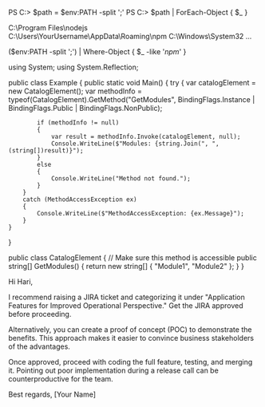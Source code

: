 PS C:\> $path = $env:PATH -split ';'
PS C:\> $path | ForEach-Object { $_ }

C:\Program Files\nodejs\
C:\Users\YourUsername\AppData\Roaming\npm
C:\Windows\System32
...



($env:PATH -split ';') | Where-Object { $_ -like '*npm*' }



using System;
using System.Reflection;

public class Example
{
    public static void Main()
    {
        try
        {
            var catalogElement = new CatalogElement();
            var methodInfo = typeof(CatalogElement).GetMethod("GetModules", BindingFlags.Instance | BindingFlags.Public | BindingFlags.NonPublic);
            
            if (methodInfo != null)
            {
                var result = methodInfo.Invoke(catalogElement, null);
                Console.WriteLine($"Modules: {string.Join(", ", (string[])result)}");
            }
            else
            {
                Console.WriteLine("Method not found.");
            }
        }
        catch (MethodAccessException ex)
        {
            Console.WriteLine($"MethodAccessException: {ex.Message}");
        }
    }
}

public class CatalogElement
{
    // Make sure this method is accessible
    public string[] GetModules()
    {
        return new string[] { "Module1", "Module2" };
    }
}





Hi Hari,

I recommend raising a JIRA ticket and categorizing it under "Application Features for Improved Operational Perspective." Get the JIRA approved before proceeding.

Alternatively, you can create a proof of concept (POC) to demonstrate the benefits. This approach makes it easier to convince business stakeholders of the advantages.

Once approved, proceed with coding the full feature, testing, and merging it. Pointing out poor implementation during a release call can be counterproductive for the team.

Best regards,
[Your Name]
